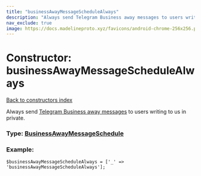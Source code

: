 ```yaml
---
title: "businessAwayMessageScheduleAlways"
description: "Always send Telegram Business away messages to users writing to us in private."
nav_exclude: true
image: https://docs.madelineproto.xyz/favicons/android-chrome-256x256.png
---
```

# Constructor: businessAwayMessageScheduleAlways  
[Back to constructors index](/API_docs/constructors/index.html)



Always send [Telegram Business away messages](https://core.telegram.org/api/business#away-messages) to users writing to us in private.




### Type: [BusinessAwayMessageSchedule](/API_docs/types/BusinessAwayMessageSchedule.html)


### Example:

```
$businessAwayMessageScheduleAlways = ['_' => 'businessAwayMessageScheduleAlways'];
```  
